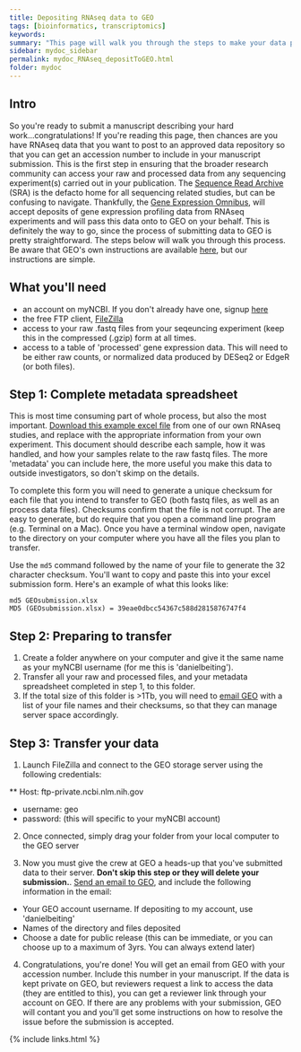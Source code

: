 ```yaml
---
title: Depositing RNAseq data to GEO
tags: [bioinformatics, transcriptomics]
keywords:
summary: "This page will walk you through the steps to make your data publicly available so you can meet the requirements for manuscript submission and publication"
sidebar: mydoc_sidebar
permalink: mydoc_RNAseq_depositToGEO.html
folder: mydoc
---
```


## Intro
So you're ready to submit a manuscript describing your hard work...congratulations!  If you're reading this page, then chances are you have RNAseq data that you want to post to an approved data repository so that you can get an accession number to include in your manuscript submission.  This is the first step in ensuring that the broader research community can access your raw and processed data from any sequencing experiment(s) carried out in your publication.  The [Sequence Read Archive](https://www.ncbi.nlm.nih.gov/sra) (SRA) is the defacto home for all sequencing related studies, but can be confusing to navigate.  Thankfully, the [Gene Expression Omnibus](https://www.ncbi.nlm.nih.gov/geo/), will accept deposits of gene expression profiling data from RNAseq experiments and will pass this data onto to GEO on your behalf.  This is definitely the way to go, since the process of submitting data to GEO is pretty straightforward.  The steps below will walk you through this process.  Be aware that GEO's own instructions are available [here](https://www.ncbi.nlm.nih.gov/geo/info/seq.html), but our instructions are simple.

## What you'll need

* an account on myNCBI.  If you don't already have one, signup [here](https://www.ncbi.nlm.nih.gov/account/)
* the free FTP client, [FileZilla](https://filezilla-project.org/)
* access to your raw .fastq files from your seqeuncing experiment (keep this in the compressed (.gzip) form at all times.
* access to a table of 'processed' gene expression data.  This will need to be either raw counts, or normalized data produced by DESeq2 or EdgeR (or both files).

## Step 1: Complete metadata spreadsheet

This is most time consuming part of whole process, but also the most important.  [Download this example excel file](http://CHMI-sops.github.io/papers/GEOsubmission.xlsx) from one of our own RNAseq studies, and replace with the appropriate information from your own experiment.  This document should describe each sample, how it was handled, and how your samples relate to the raw fastq files.  The more 'metadata' you can include here, the more useful you make this data to outside investigators, so don't skimp on the details.

To complete this form you will need to generate a unique checksum for each file that you intend to transfer to GEO (both fastq files, as well as an process data files).  Checksums confirm that the file is not corrupt.  The are easy to generate, but do require that you open a command line program (e.g. Terminal on a Mac).  Once you have a terminal window open, navigate to the directory on your computer where you have all the files you plan to transfer.  

Use the ```md5``` command followed by the name of your file to generate the 32 character checksum.  You'll want to copy and paste this into your excel submission form.
Here's an example of what this looks like: 

```
md5 GEOsubmission.xlsx 
MD5 (GEOsubmission.xlsx) = 39eae0dbcc54367c588d2815876747f4
```

## Step 2: Preparing to transfer

1. Create a folder anywhere on your computer and give it the same name as your myNCBI username (for me this is 'danielbeiting').
2. Transfer all your raw and processed files, and your metadata spreadsheet completed in step 1, to this folder.
3. If the total size of this folder is >1Tb, you will need to [email GEO](geo@ncbi.nlm.nih.gov) with a list of your file names and their checksums, so that they can manage server space accordingly.


## Step 3: Transfer your data

1. Launch FileZilla and connect to the GEO storage server using the following credentials:

** Host: ftp-private.ncbi.nlm.nih.gov
* username: geo
* password: (this will specific to your myNCBI account)

2. Once connected, simply drag your folder from your local computer to the GEO server

3. Now you must give the crew at GEO a heads-up that you've submitted data to their server.  **Don't skip this step or they will delete your submission.**. [Send an email to GEO](geo@ncbi.nlm.nih.gov), and include the following information in the email:

* Your GEO account username.  If depositing to my account, use 'danielbeiting'
* Names of the directory and files deposited
* Choose a date for public release (this can be immediate, or you can choose up to a maximum of 3yrs.  You can always extend later)

4. Congratulations, you're done!  You will get an email from GEO with your accession number.  Include this number in your manuscript.  If the data is kept private on GEO, but reviewers request a link to access the data (they are entitled to this), you can get a reviewer link through your account on GEO.  If there are any problems with your submission, GEO will contant you and you'll get some instructions on how to resolve the issue before the submission is accepted.

{% include links.html %}
